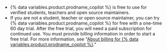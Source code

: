 - {% data variables.product.prodname_copilot %} is free to use for verified students, teachers and open source maintainers. 
- If you are not a student, teacher or open source maintainer, you can try {% data variables.product.prodname_copilot %} for free with a one-time 60 day trial. After the free trial, you will need a paid subscription for continued use. You must provide billing information in order to start a free trial. For more information, see "[About billing for {% data variables.product.prodname_copilot %}](/billing/managing-billing-for-github-copilot/about-billing-for-github-copilot)."
